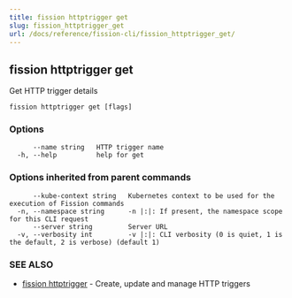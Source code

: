 ```yaml
---
title: fission httptrigger get
slug: fission_httptrigger_get
url: /docs/reference/fission-cli/fission_httptrigger_get/
---
```

## fission httptrigger get

Get HTTP trigger details

```
fission httptrigger get [flags]
```

### Options

```
      --name string   HTTP trigger name
  -h, --help          help for get
```

### Options inherited from parent commands

```
      --kube-context string   Kubernetes context to be used for the execution of Fission commands
  -n, --namespace string      -n |:|: If present, the namespace scope for this CLI request
      --server string         Server URL
  -v, --verbosity int         -v |:|: CLI verbosity (0 is quiet, 1 is the default, 2 is verbose) (default 1)
```

### SEE ALSO

* [fission httptrigger](/docs/reference/fission-cli/fission_httptrigger/)	 - Create, update and manage HTTP triggers

